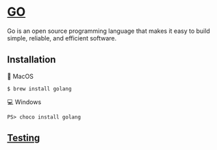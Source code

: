 # [GO](https://golang.org/)


Go is an open source programming language that makes it easy to build simple, reliable, and efficient software.

## Installation

:apple: MacOS

```
$ brew install golang 
```

:computer: Windows


```
PS> choco install golang
```

## [Testing](https://golang.org/doc/install#testing)
